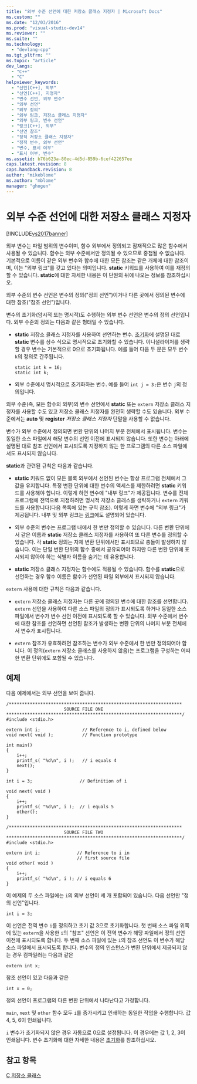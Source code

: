 ```yaml
---
title: "외부 수준 선언에 대한 저장소 클래스 지정자 | Microsoft Docs"
ms.custom: ""
ms.date: "12/03/2016"
ms.prod: "visual-studio-dev14"
ms.reviewer: ""
ms.suite: ""
ms.technology: 
  - "devlang-cpp"
ms.tgt_pltfrm: ""
ms.topic: "article"
dev_langs: 
  - "C++"
  - "C"
helpviewer_keywords: 
  - "선언[C++], 외부"
  - "선언[C++], 지정자"
  - "변수 선언, 외부 변수"
  - "외부 선언"
  - "외부 정의"
  - "외부 링크, 저장소 클래스 지정자"
  - "외부 링크, 변수 선언"
  - "링크[C++], 외부"
  - "선언 참조"
  - "정적 저장소 클래스 지정자"
  - "정적 변수, 외부 선언"
  - "변수, 표시 여부"
  - "표시 여부, 변수"
ms.assetid: b76b623a-80ec-4d5d-859b-6cef422657ee
caps.latest.revision: 8
caps.handback.revision: 8
author: "mikeblome"
ms.author: "mblome"
manager: "ghogen"
---
```

# 외부 수준 선언에 대한 저장소 클래스 지정자
[!INCLUDE[vs2017banner](../assembler/inline/includes/vs2017banner.md)]

외부 변수는 파일 범위의 변수이며,  함수 외부에서 정의되고 잠재적으로 많은 함수에서 사용될 수 있습니다.  함수는 외부 수준에서만 정의될 수 있으므로 중첩될 수 없습니다.  기본적으로 이름이 같은 외부 변수와 함수에 대한 모든 참조는 같은 개체에 대한 참조이며, 이는 "외부 링크"를 갖고 있다는 의미입니다. **static** 키워드를 사용하여 이를 재정의할 수 있습니다.  **static**에 대한 자세한 내용은 이 단원의 뒤에 나오는 정보를 참조하십시오.  
  
 외부 수준의 변수 선언은 변수의 정의\("정의 선언"\)이거나 다른 곳에서 정의된 변수에 대한 참조\("참조 선언"\)입니다.  
  
 변수의 초기화\(암시적 또는 명시적\)도 수행하는 외부 변수 선언은 변수의 정의 선언입니다.  외부 수준의 정의는 다음과 같은 형태일 수 있습니다.  
  
-   **static** 저장소 클래스 지정자를 사용하여 선언하는 변수.  [초기화](../c-language/initialization.md)에 설명된 대로 **static** 변수를 상수 식으로 명시적으로 초기화할 수 있습니다.  이니셜라이저를 생략할 경우 변수는 기본적으로 0으로 초기화됩니다.  예를 들어 다음 두 문은 모두 변수 `k`의 정의로 간주됩니다.  
  
    ```  
    static int k = 16;  
    static int k;  
    ```  
  
-   외부 수준에서 명시적으로 초기화하는 변수.  예를 들어 `int j = 3;`은 변수 `j`의 정의입니다.  
  
 외부 수준\(즉, 모든 함수의 외부\)의 변수 선언에서 **static** 또는 `extern` 저장소 클래스 지정자를 사용할 수도 있고 저장소 클래스 지정자를 완전히 생략할 수도 있습니다.  외부 수준에서는 **auto** 및 **register** *저장소 클래스 지정자* 단말을 사용할 수 없습니다.  
  
 변수가 외부 수준에서 정의되면 변환 단위의 나머지 부분 전체에서 표시됩니다.  변수는 동일한 소스 파일에서 해당 변수의 선언 이전에 표시되지 않습니다.  또한 변수는 아래에 설명된 대로 참조 선언에서 표시되도록 지정하지 않는 한 프로그램의 다른 소스 파일에서도 표시되지 않습니다.  
  
 **static**과 관련된 규칙은 다음과 같습니다.  
  
-   **static** 키워드 없이 모든 블록 외부에서 선언된 변수는 항상 프로그램 전체에서 그 값을 유지합니다.  특정 변환 단위에 대한 변수의 액세스를 제한하려면 **static** 키워드를 사용해야 합니다.  이렇게 하면 변수에 "내부 링크"가 제공됩니다. 변수를 전체 프로그램에 전역으로 지정하려면 명시적 저장소 클래스를 생략하거나 `extern` 키워드를 사용합니다\(다음 목록에 있는 규칙 참조\).  이렇게 하면 변수에 "외부 링크"가 제공됩니다. 내부 및 외부 링크는 [링크](../c-language/linkage.md)에도 설명되어 있습니다.  
  
-   외부 수준의 변수는 프로그램 내에서 한 번만 정의할 수 있습니다.  다른 변환 단위에서 같은 이름과 **static** 저장소 클래스 지정자를 사용하여 또 다른 변수를 정의할 수 있습니다.  각 **static** 정의는 자체 변환 단위에서만 표시되므로 충돌이 발생하지 않습니다.  이는 단일 변환 단위의 함수 중에서 공유되어야 하지만 다른 변환 단위에 표시되지 않아야 하는 식별자 이름을 숨기는 데 유용합니다.  
  
-   **static** 저장소 클래스 지정자는 함수에도 적용될 수 있습니다.  함수를 **static**으로 선언하는 경우 함수 이름은 함수가 선언된 파일 외부에서 표시되지 않습니다.  
  
 `extern` 사용에 대한 규칙은 다음과 같습니다.  
  
-   `extern` 저장소 클래스 지정자는 다른 곳에 정의된 변수에 대한 참조를 선언합니다.  `extern` 선언을 사용하여 다른 소스 파일의 정의가 표시되도록 하거나 동일한 소스 파일에서 변수가 변수 선언 이전에 표시되도록 할 수 있습니다.  외부 수준에서 변수에 대한 참조를 선언하면 선언된 참조가 발생하는 변환 단위의 나머지 부분 전체에서 변수가 표시됩니다.  
  
-   `extern` 참조가 유효하려면 참조하는 변수가 외부 수준에서 한 번만 정의되어야 합니다.  이 정의\(`extern` 저장소 클래스를 사용하지 않음\)는 프로그램을 구성하는 어떠한 변환 단위에도 포함될 수 있습니다.  
  
## 예제  
 다음 예제에서는 외부 선언을 보여 줍니다.  
  
```  
/******************************************************************  
                      SOURCE FILE ONE   
*******************************************************************/  
#include <stdio.h>  
  
extern int i;                // Reference to i, defined below   
void next( void );           // Function prototype              
  
int main()  
{  
    i++;  
    printf_s( "%d\n", i );   // i equals 4   
    next();  
}  
  
int i = 3;                  // Definition of i  
  
void next( void )  
{  
    i++;  
    printf_s( "%d\n", i );  // i equals 5  
    other();  
}  
  
/******************************************************************  
                      SOURCE FILE TWO   
*******************************************************************/  
#include <stdio.h>  
  
extern int i;              // Reference to i in   
                           // first source file   
void other( void )  
{  
    i++;  
    printf_s( "%d\n", i ); // i equals 6   
}  
```  
  
 이 예제의 두 소스 파일에는 `i`의 외부 선언이 세 개 포함되어 있습니다.  다음 선언만 "정의 선언"입니다.  
  
```  
int i = 3;  
```  
  
 이 선언은 전역 변수 `i`를 정의하고 초기 값 3으로 초기화합니다.  첫 번째 소스 파일 위쪽에 있는 `extern`을 사용한 `i`의 "참조" 선언은 이 전역 변수가 해당 파일에서 정의 선언 이전에 표시되도록 합니다.  두 번째 소스 파일에 있는 `i`의 참조 선언도 이 변수가 해당 소스 파일에서 표시되도록 합니다.  변수의 정의 인스턴스가 변환 단위에서 제공되지 않는 경우 컴파일러는 다음과 같은  
  
```  
extern int x;  
```  
  
 참조 선언이 있고 다음과 같은  
  
```  
int x = 0;  
```  
  
 정의 선언이 프로그램의 다른 변환 단위에서 나타난다고 가정합니다.  
  
 `main`, `next` 및 `other` 함수 모두 `i`를 증가시키고 인쇄하는 동일한 작업을 수행합니다.  값 4, 5, 6이 인쇄됩니다.  
  
 `i` 변수가 초기화되지 않은 경우 자동으로 0으로 설정됩니다.  이 경우에는 값 1, 2, 3이 인쇄됩니다.  변수 초기화에 대한 자세한 내용은 [초기화](../c-language/initialization.md)를 참조하십시오.  
  
## 참고 항목  
 [C 저장소 클래스](../c-language/c-storage-classes.md)